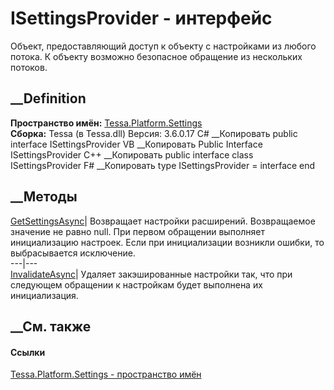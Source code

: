 # ISettingsProvider - интерфейс
Объект, предоставляющий доступ к объекту с настройками из любого потока. К
объекту возможно безопасное обращение из нескольких потоков.
## __Definition
 **Пространство имён:**
[Tessa.Platform.Settings](N_Tessa_Platform_Settings.htm)  
 **Сборка:** Tessa (в Tessa.dll) Версия: 3.6.0.17
C# __Копировать
     public interface ISettingsProvider
VB __Копировать
     Public Interface ISettingsProvider
C++ __Копировать
     public interface class ISettingsProvider
F# __Копировать
     type ISettingsProvider = interface end
##  __Методы
[GetSettingsAsync](M_Tessa_Platform_Settings_ISettingsProvider_GetSettingsAsync.htm)|
Возвращает настройки расширений. Возвращаемое значение не равно null. При
первом обращении выполняет инициализацию настроек. Если при инициализации
возникли ошибки, то выбрасывается исключение.  
---|---  
[InvalidateAsync](M_Tessa_Platform_Settings_ISettingsProvider_InvalidateAsync.htm)|
Удаляет закэшированные настройки так, что при следующем обращении к настройкам
будет выполнена их инициализация.  
## __См. также
#### Ссылки
[Tessa.Platform.Settings - пространство имён](N_Tessa_Platform_Settings.htm)
